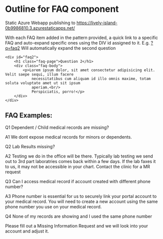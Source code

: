 # Outline for FAQ component

Static Azure Webapp publishing to https://lively-island-0b9986810.3.azurestaticapps.net/

With each FAQ item added in the pattern provided, a quick link to a specific FAQ and auto-expand specific ones using the DIV id assigned to it.  E.g. [?q=faq2](https://lively-island-0b9986810.3.azurestaticapps.net/index.html?q=faq2) Will automatically expand the second question 

```
<div id="faq2">
	<h1 class="faq-page">Question 2</h1>
	<div class="faq-body">
		<p>Lorem ipsum dolor, sit amet consectetur adipisicing elit. Velit saepe sequi, illum facere
			necessitatibus cum aliquam id illo omnis maxime, totam soluta voluptate amet ut sit ipsum
			aperiam.<br/>
			Perspiciatis, porro!</p>
	</div>
</div>
```


## FAQ Examples:

Q1 Dependent / Child medical records are missing?

A1 We dont expose medical records for minors or dependents.

Q2 Lab Results missing?

A2 Testing we do in the office will be there. Typically lab testing we send out to 3rd part laboratries comes back within a few days.  If the lab faxes it to us, it may not be accessible in your chart. Contact the clinic for a MR request

Q3 Can I access medical record if account created with different phone number?

A3 Phone number is essential for us to securely link your portal account to your medical record. You will need to create a new account using the same phone number you use on your medical record.

Q4 None of my records are showing and I used the same phone number

Please fill out a Missing Information Request and we will look into your account and adjust it.